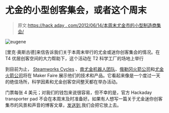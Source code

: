# 尤金的小型创客集会，或者这个周末

> 原文:[https://hack aday . com/2012/06/14/本周末尤金市的小型制造商集会/](https://hackaday.com/2012/06/14/mini-maker-faire-in-eugene-or-this-weekend/)

![](../Images/ef54b9f4901e809133d4f0f7e085a78b.png "eugene")

[里克·奥斯古德]来信告诉我们关于本周末举行的尤金或迷你创客集会的情况。在 T4 优居创客空间的大力帮助下，这个活动在 T2 科学工厂的场地上举行

到目前为止， [Steamworks Cycles](http://www.steamwork-cycles.com/) 、[南尤金机器人团队](http://www.eugenemakerfaire.com/?p=1547)、[俄勒冈火箭公司](http://www.oregonrocketry.com/)和[尤金火箭公司](http://www.eugenerocketry.org/)将在 Maker Faire 展示他们的技术和产品。它看起来像是一个度过一天的绝佳场所，科学因素和尤金创客空间整天都在举办活动。

门票每张 4 美元；对我们的钱包来说很容易，但不幸的是，官方 Hackaday transporter pad 不会在本周末及时准备好。如果有人想写一篇关于尤金迷你创客集市的风景和声音的博客文章，[发送到](http://hackaday.com/contact-hack-a-day/),我们会把它放上去。